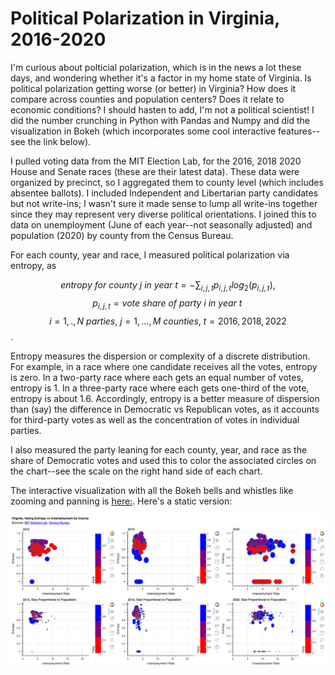 # Political Polarization in Virginia, 2016-2020

I'm curious about polticial polarization, which is in the news a lot these days, and wondering whether it's a factor in my home state of Virginia. Is political polarization getting worse (or better) in Virginia? How does it compare across counties and population centers? Does it relate to economic conditions? I should hasten to add, I'm not a political scientist! I did the number crunching in Python with Pandas and Numpy and did the visualization in Bokeh (which incorporates some cool interactive features--see the link below). 

I pulled voting data from the MIT Election Lab, for the 2016, 2018 2020 House and Senate races (these are their latest data). These data were organized by precinct, so I aggregated them to county level (which includes absentee ballots). I included Independent and Libertarian party candidates but not write-ins; I wasn't sure it made sense to lump all write-ins together since they may represent very diverse political orientations. I joined this to data on unemployment (June of each year--not seasonally adjusted) and population (2020) by county from the Census Bureau.

For each county, year and race, I measured political polarization via entropy, as

$$entropy\ for\  county\  j\  in\  year\  t = -\sum_{i,j,t} p_{i,j,t} log_2(p_{i,j,t}),$$
$$p_{i,j,t}=vote\ share\ of\ party\ i\ in\ year\ t\,$$
$$i = 1,.,N\ parties,\ j=1,...,M\ counties,\ t=2016,2018,2022$$.

Entropy measures the dispersion or complexity of a discrete distribution. For example, in a race where one candidate receives all the votes, entropy is zero. In a two-party race where each gets an equal number of votes, entropy is 1. In a three-party race where each gets one-third of the vote, entropy is about 1.6. Accordingly, entropy is a better measure of dispersion than (say) the difference in Democratic vs Republican votes, as it accounts for third-party votes as well as the concentration of votes in individual parties. 

I also measured the party leaning for each county, year, and race as the share of Democratic votes and used this to color the associated circles on the chart--see the scale on the right hand side of each chart.

The interactive visualization with all the Bokeh bells and whistles like zooming and panning is [here:](https://charlie-kramer.github.io/va_voting_entropy/). Here's a static version:

![](va_voting.png)



